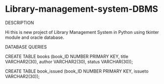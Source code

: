 # Library-management-system-DBMS


DESCRIPTION

Hi this is new project of Library Management System in Python using tkinter module and oracle database.

DATABASE QUERIES

CREATE TABLE books (book_ID NUMBER PRIMARY KEY, title VARCHAR2(30), author VARCHAR2(30), status VARCHAR(30));

CREATE TABLE book_issued (book_ID NUMBER PRIMARY KEY, issueto VARCHAR2(30));


